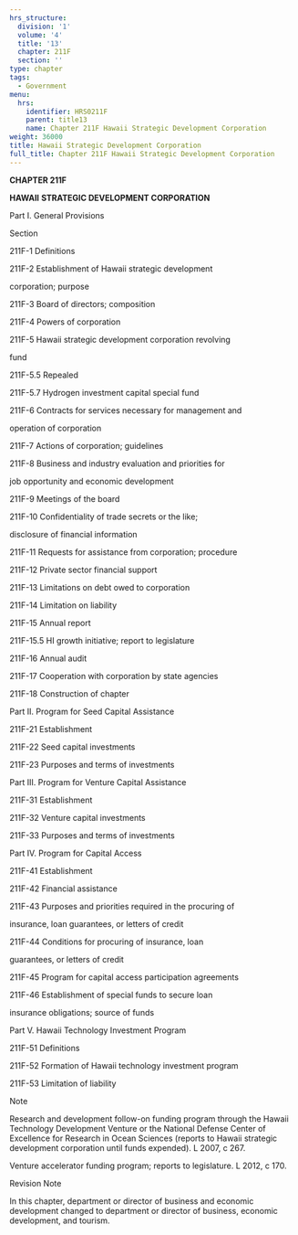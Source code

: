 ```yaml
---
hrs_structure:
  division: '1'
  volume: '4'
  title: '13'
  chapter: 211F
  section: ''
type: chapter
tags:
  - Government
menu:
  hrs:
    identifier: HRS0211F
    parent: title13
    name: Chapter 211F Hawaii Strategic Development Corporation
weight: 36000
title: Hawaii Strategic Development Corporation
full_title: Chapter 211F Hawaii Strategic Development Corporation
---
```

**CHAPTER 211F**

**HAWAII** **STRATEGIC DEVELOPMENT CORPORATION**

Part I. General Provisions

Section

211F-1 Definitions

211F-2 Establishment of Hawaii strategic development

corporation; purpose

211F-3 Board of directors; composition

211F-4 Powers of corporation

211F-5 Hawaii strategic development corporation revolving

fund

211F-5.5 Repealed

211F-5.7 Hydrogen investment capital special fund

211F-6 Contracts for services necessary for management and

operation of corporation

211F-7 Actions of corporation; guidelines

211F-8 Business and industry evaluation and priorities for

job opportunity and economic development

211F-9 Meetings of the board

211F-10 Confidentiality of trade secrets or the like;

disclosure of financial information

211F-11 Requests for assistance from corporation; procedure

211F-12 Private sector financial support

211F-13 Limitations on debt owed to corporation

211F-14 Limitation on liability

211F-15 Annual report

211F-15.5 HI growth initiative; report to legislature

211F-16 Annual audit

211F-17 Cooperation with corporation by state agencies

211F-18 Construction of chapter

Part II. Program for Seed Capital Assistance

211F-21 Establishment

211F-22 Seed capital investments

211F-23 Purposes and terms of investments

Part III. Program for Venture Capital Assistance

211F-31 Establishment

211F-32 Venture capital investments

211F-33 Purposes and terms of investments

Part IV. Program for Capital Access

211F-41 Establishment

211F-42 Financial assistance

211F-43 Purposes and priorities required in the procuring of

insurance, loan guarantees, or letters of credit

211F-44 Conditions for procuring of insurance, loan

guarantees, or letters of credit

211F-45 Program for capital access participation agreements

211F-46 Establishment of special funds to secure loan

insurance obligations; source of funds

Part V. Hawaii Technology Investment Program

211F-51 Definitions

211F-52 Formation of Hawaii technology investment program

211F-53 Limitation of liability

Note

Research and development follow-on funding program through the Hawaii Technology Development Venture or the National Defense Center of Excellence for Research in Ocean Sciences (reports to Hawaii strategic development corporation until funds expended). L 2007, c 267.

Venture accelerator funding program; reports to legislature. L 2012, c 170.

Revision Note

In this chapter, department or director of business and economic development changed to department or director of business, economic development, and tourism.